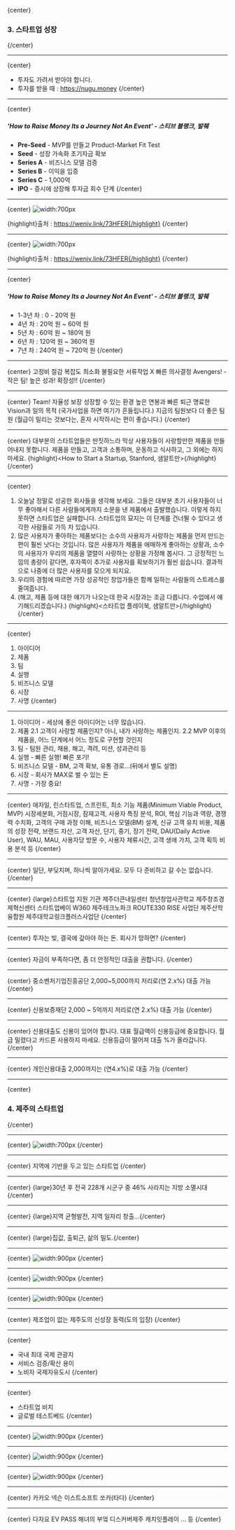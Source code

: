 {center}
### 3. 스타트업 성장
{/center}

---

{center}
- 투자도 가려서 받아야 합니다.
- 투자를 받을 때 : https://nugu.money
{/center}

---

{center}
##### 'How to Raise Money Its a Journey Not An Event' - 스티브 블랭크, 발췌

- **Pre-Seed** - MVP를 만들고 Product-Market Fit Test
- **Seed** - 성장 가속화 초기자금 확보
- **Series A** - 비즈니스 모델 검증
- **Series B** - 이익을 입증
- **Series C** - 1,000억
- **IPO** - 증시에 상장해 투자금 회수 단계
{/center}

---

{center}
![width:700px](images/cycle.png)

{highlight}출처 : https://weniv.link/73HFER{/highlight}
{/center}

---

{center}
![width:700px](images/cycle_2.png)

{highlight}출처 : https://weniv.link/73HFER{/highlight}
{/center}

---

{center}
##### 'How to Raise Money Its a Journey Not An Event' - 스티브 블랭크, 발췌

* 1-3년 차 : 0 - 20억 원
* 4년 차 : 20억 원 ~ 60억 원
* 5년 차 : 60억 원 ~ 180억 원
* 6년 차 : 120억 원 ~ 360억 원
* 7년 차 : 240억 원 ~ 720억 원
{/center}

---

{center}
고정비 절감
복잡도 최소화
불필요한 서류작업 X
빠른 의사결정
Avengers! - 작은 팀! 높은 성과!
확장성!!
{/center}

---

{center}
Team!
자율성 보장
성장할 수 있는 환경
높은 연봉과 빠른 퇴근
명료한 Vision과 일의 목적 (국가사업을 하면 여기가 흔들립니다.)
지금의 팀원보다 더 좋은 팀원
(월급이 밀리는 것보다는, 혼자 시작하시는 편이 좋습니다.)
{/center}

---

{center}
대부분의 스타트업들은 딴짓하느라 막상 사용자들이 사랑할만한 제품을 만들어내지 못합니다.
제품을 만들고, 고객과 소통하며, 운동하고 식사하고, 그 외에는 하지 마세요.
{highlight}<How to Start a Startup, Stanford, 샘알트만>{/highlight}
{/center}

---

{center}
1. 오늘날 정말로 성공한 회사들을 생각해 보세요. 그들은 대부분 초기 사용자들이 너무 좋아해서 다른 사람들에게까지 소문을 낸 제품에서 출발했습니다. 이렇게 하지 못하면 스타트업은 실패합니다. 스타트업의 묘지는 이 단계를 건너뛸 수 있다고 생각한 사람들로 가득 차 있습니다.
2. 많은 사용자가 좋아하는 제품보다는 소수의 사용자가 사랑하는 제품을 먼저 만드는 편이 훨씬 낫다는 것입니다. 많은 사용자가 제품을 애매하게 좋아하는 상황과, 소수의 사용자가 우리의 제품을 열렬이 사랑하는 상황을 가정해 봅시다. 그 긍정적인 느낌의 총량이 같다면, 후자쪽이 추가로 사용자를 확보하기가 훨씬 쉽습니다. 결과적으로 나중에 더 많은 사용자를 모으게 되지요.
3. 우리의 경험에 따르면 가장 성공적인 창업가들은 함께 일하는 사람들의 스트레스를 줄여줍니다.
4. (해고, 제품 등에 대한 얘기가 나오는데 한국 시장과는 조금 다릅니다. 수업에서 얘기해드리겠습니다.)
{highlight}<스타트업 플레이북, 샘알트만>{/highlight}
{/center}

---

{center}
1. 아이디어
2. 제품
3. 팀
4. 실행
5. 비즈니스 모델
6. 시장
7. 사명
{/center}

---

1. 아이디어 - 세상에 좋은 아이디어는 너무 많습니다.
2. 제품
   2.1 고객이 사랑할 제품인지? 아니, 내가 사랑하는 제품인지.
   2.2 MVP 이후의 제품을, 어느 단계에서 어느 정도로 구현할 것인지
3. 팀 - 팀원 관리, 채용, 해고, 격려, 미션, 성과관리 등
4. 실행 - 빠른 실행! 빠른 포기!
5. 비즈니스 모델 - BM, 고객 확보, 유통 경로…(뒤에서 별도 설명)
6. 시장 - 회사가 MAX로 벌 수 있는 돈
7. 사명 - 가장 중요!

---

{center}
애자일, 린스타트업, 스프린트,
최소 기능 제품(Minimum Viable Product, MVP)
시장세분화, 거점시장, 잠재고객, 사용자 특징 분석, ROI,
핵심 기능과 역량, 경쟁력 수치화, 고객의 구매 과정 이해,
비즈니스 모델(BM) 설계, 신규 고객 유치 비용, 제품의 성장 전략,
브랜드 자산, 고객 자산, 단기, 중기, 장기 전략,
DAU(Daily Active User), WAU, MAU,
사용자당 방문 수, 사용자 체류시간,
고객 생애 가치, 고객 획득 비용 분석 등
{/center}

---

{center}
일단, 부딪치며, 하나씩 알아가세요.
모두 다 준비하고 갈 수는 없습니다.
{/center}

---

{center}
{large}스타트업 지원 기관
제주더큰내일센터
청년창업사관학교
제주창조경제혁신센터
스타트업베이
W360
제주테크노파크
ROUTE330
RISE 사업단
제주산학융합원
제주대학교링크플러스사업단
{/center}

---

{center}
투자는 빚, 결국에 갚아야 하는 돈.
회사가 망하면?
{/center}

---

{center}
자금이 부족하다면,
좀 더 안정적인 대출을 권합니다.
{/center}

---

{center}
중소벤처기업진흥공단
2,000~5,000까지 저리로(연 2.x%) 대출 가능
{/center}

---

{center}
신용보증재단
2,000 ~ 5억까지 저리로(연 2.x%) 대출 가능
{/center}

---

{center}
신용대출도 신용이 있어야 합니다.
대표 월급액이 신용등급에 중요합니다.
월급 밀렸다고 카드론 사용하지 마세요.
신용등급이 떨어져 대출 %가 올라갑니다.
{/center}

---

{center}
개인신용대출
2,000까지는 (연4.x%)로 대출 가능
{/center}

---

{center}
### 4. 제주의 스타트업
{/center}

---

{center}
![width:700px](images/제주의_스타트업.png)
{/center}

---

{center}
지역에 기반을 두고 있는
스타트업
{/center}

---

{center}
{large}30년 후 전국 228개 시군구 중 46% 사라지는 지방 소멸시대{/center}

---

{center}
{large}지역 균형발전, 지역 일자리 창출…{/center}

---

{center}
{large}집값, 출퇴근, 삶의 밀도.{/center}

---

{center}
![width:900px](images/제주의_스타트업_2.png)
{/center}

---

{center}
![width:900px](images/제주의_스타트업_3.png)
{/center}

---

{center}
![width:900px](images/제주의_스타트업_4.png)
{/center}

---

{center}
제조업이 없는 제주도의
신성장 동력(도의 입장)
{/center}

---

{center}
- 국내 최대 국제 관광지
- 서비스 검증/확산 용이
- 노비자 국제자유도시
{/center}

---

{center}
- 스타트업 비치
- 글로벌 테스트베드
{/center}

---

{center}
![width:900px](images/제주의_스타트업_5.png)
{/center}

---

{center}
![width:900px](images/제주의_스타트업_6.png)
{/center}

---

{center}
![width:900px](images/제주의_스타트업_7.png)
{/center}

---

{center}
카카오
넥슨
이스트소프트
쏘카(타다)
{/center}

---

{center}
다자요
EV PASS
해녀의 부엌
디스커버제주
캐치잇플레이
… 등
{/center}